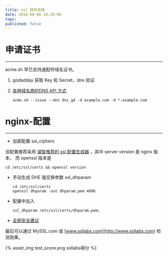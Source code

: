 ```yaml
---
title: ssl 踩坑总结
date: 2018-08-08 18:20:08
tags:
published: false
---
```


# 申请证书
--------------------

acme.sh 早已支持通配符域名证书。

1.  godadday 获取 Key 和 Secret，dns 验证
2.  [各种域名商的DNS API 方式](https://github.com/Neilpang/acme.sh/tree/master/dnsapi)

        acme.sh --issue --dns dns_gd -d example.com -d *.example.com



# nginx-配置
--------------------------------

*   加密配置 ssl_ciphers

该配置推荐采用 [谋智推荐的 ssl 配置生成器](https://mozilla.github.io/server-side-tls/ssl-config-generator/)
，其中 server version 是 nginx 版本， 而 openssl 版本是

    cd /etc/ssl/certs && openssl version


*   手动生成 DHE 强交换参数 ssl_dhparam

        cd /etc/ssl/certs
        openssl dhparam -out dhparam.pem 4096


*   配置中加入

        ssl_dhparam /etc/ssl/certs/dhparam.pem;


*   [全部安全建议](https://linux.cn/article-5374-1.html)


最后可以通过 MySSL.com 或 [www.ssllabs.com](http://www.ssllabs.com) 检测效果。

{% asset_img test_score.png ssllabs得分 %}

